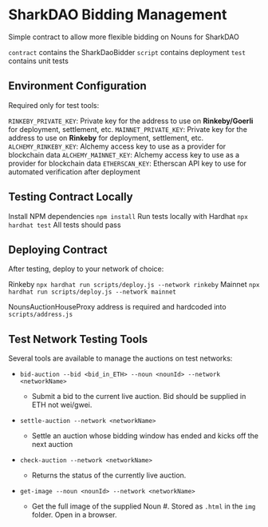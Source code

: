 # SharkDAO Bidding Management

Simple contract to allow more flexible bidding on Nouns for SharkDAO

`contract` contains the SharkDaoBidder
`script` contains deployment
`test` contains unit tests

## Environment Configuration

Required only for test tools:

`RINKEBY_PRIVATE_KEY`: Private key for the address to use on **Rinkeby/Goerli** for deployment, settlement, etc.
`MAINNET_PRIVATE_KEY`: Private key for the address to use on **Rinkeby** for deployment, settlement, etc.
`ALCHEMY_RINKEBY_KEY`: Alchemy access key to use as a provider for blockchain data
`ALCHEMY_MAINNET_KEY`: Alchemy access key to use as a provider for blockchain data
`ETHERSCAN_KEY`: Etherscan API key to use for automated verification after deployment


## Testing Contract Locally

Install NPM dependencies `npm install`
Run tests locally with Hardhat `npx hardhat test`
All tests should pass


## Deploying Contract

After testing, deploy to your network of choice:

Rinkeby `npx hardhat run scripts/deploy.js --network rinkeby`
Mainnet `npx hardhat run scripts/deploy.js --network mainnet`

NounsAuctionHouseProxy address is required and hardcoded into `scripts/address.js`


## Test Network Testing Tools

Several tools are available to manage the auctions on test networks:

- `bid-auction --bid <bid_in_ETH> --noun <nounId> --network <networkName>`
  - Submit a bid to the current live auction. Bid should be supplied in ETH not wei/gwei.

- `settle-auction --network <networkName>`
  - Settle an auction whose bidding window has ended and kicks off the next auction

- `check-auction --network <networkName>`
  - Returns the status of the currently live auction.

- `get-image --noun <nounId> --network <networkName>`
  - Get the full image of the supplied Noun #. Stored as `.html` in the `img` folder. Open in a browser.
